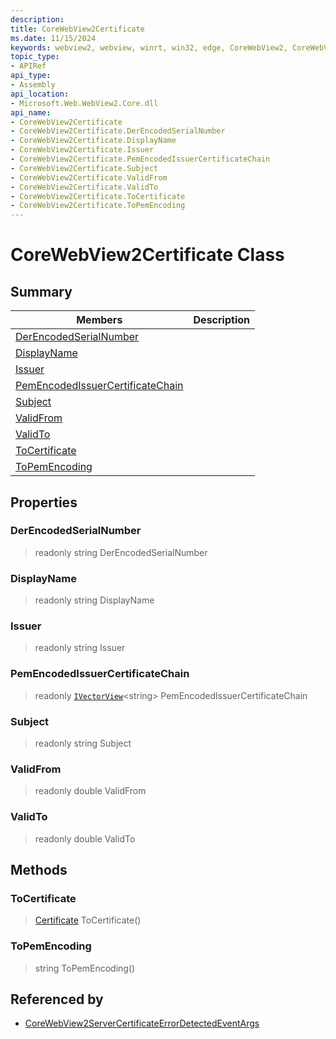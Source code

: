 ```yaml
---
description: 
title: CoreWebView2Certificate
ms.date: 11/15/2024
keywords: webview2, webview, winrt, win32, edge, CoreWebView2, CoreWebView2Controller, browser control, edge html, CoreWebView2Certificate
topic_type:
- APIRef
api_type:
- Assembly
api_location:
- Microsoft.Web.WebView2.Core.dll
api_name:
- CoreWebView2Certificate
- CoreWebView2Certificate.DerEncodedSerialNumber
- CoreWebView2Certificate.DisplayName
- CoreWebView2Certificate.Issuer
- CoreWebView2Certificate.PemEncodedIssuerCertificateChain
- CoreWebView2Certificate.Subject
- CoreWebView2Certificate.ValidFrom
- CoreWebView2Certificate.ValidTo
- CoreWebView2Certificate.ToCertificate
- CoreWebView2Certificate.ToPemEncoding
---
```


# CoreWebView2Certificate Class



## Summary

Members|Description
--|--
[DerEncodedSerialNumber](#derencodedserialnumber) | 
[DisplayName](#displayname) | 
[Issuer](#issuer) | 
[PemEncodedIssuerCertificateChain](#pemencodedissuercertificatechain) | 
[Subject](#subject) | 
[ValidFrom](#validfrom) | 
[ValidTo](#validto) | 
[ToCertificate](#tocertificate) | 
[ToPemEncoding](#topemencoding) | 

## Properties

### DerEncodedSerialNumber

> readonly  string DerEncodedSerialNumber

### DisplayName

> readonly  string DisplayName

### Issuer

> readonly  string Issuer

### PemEncodedIssuerCertificateChain

> readonly  [`IVectorView`](/uwp/api/Windows.Foundation.Collections.IVectorView-1)&lt;string&gt; PemEncodedIssuerCertificateChain

### Subject

> readonly  string Subject

### ValidFrom

> readonly  double ValidFrom

### ValidTo

> readonly  double ValidTo



## Methods

### ToCertificate

> [Certificate](/uwp/api/Windows.Security.Cryptography.Certificates.Certificate) ToCertificate()



### ToPemEncoding

> string ToPemEncoding()






## Referenced by

- [CoreWebView2ServerCertificateErrorDetectedEventArgs](corewebview2servercertificateerrordetectedeventargs.md)
